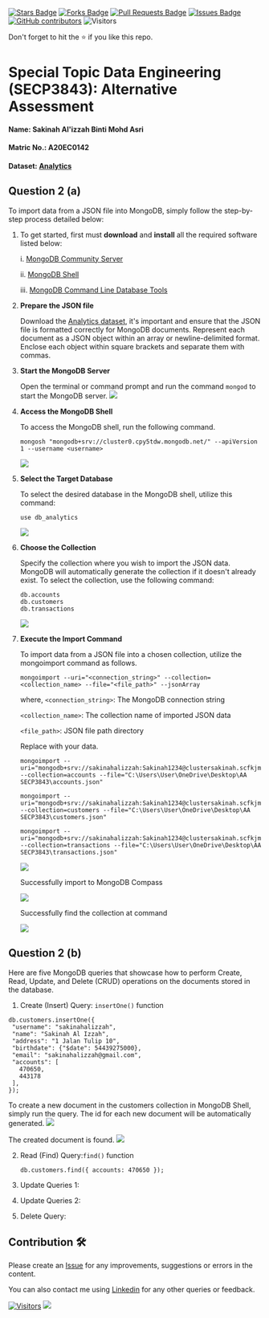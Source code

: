 <a href="https://github.com/drshahizan/SECP3843/stargazers"><img src="https://img.shields.io/github/stars/drshahizan/SECP3843" alt="Stars Badge"/></a>
<a href="https://github.com/drshahizan/SECP3843/network/members"><img src="https://img.shields.io/github/forks/drshahizan/SECP3843" alt="Forks Badge"/></a>
<a href="https://github.com/drshahizan/SECP3843/pulls"><img src="https://img.shields.io/github/issues-pr/drshahizan/SECP3843" alt="Pull Requests Badge"/></a>
<a href="https://github.com/drshahizan/SECP3843/issues"><img src="https://img.shields.io/github/issues/drshahizan/SECP3843" alt="Issues Badge"/></a>
<a href="https://github.com/drshahizan/SECP3843/graphs/contributors"><img alt="GitHub contributors" src="https://img.shields.io/github/contributors/drshahizan/SECP3843?color=2b9348"></a>
![Visitors](https://api.visitorbadge.io/api/visitors?path=https%3A%2F%2Fgithub.com%2Fdrshahizan%2FSECP3843&labelColor=%23d9e3f0&countColor=%23697689&style=flat)


Don't forget to hit the :star: if you like this repo.

# Special Topic Data Engineering (SECP3843): Alternative Assessment

#### Name: Sakinah Al'izzah Binti Mohd Asri
#### Matric No.: A20EC0142
#### Dataset: [Analytics](https://github.com/drshahizan/dataset/tree/main/mongodb/02-analytics)

## Question 2 (a)

To import data from a JSON file into MongoDB, simply follow the step-by-step process detailed below:

1. To get started, first must **download** and **install** all the required software listed below:

   i. [MongoDB Community Server](https://www.mongodb.com/try/download/community-kubernetes-operator)
   
   ii. [MongoDB Shell](https://www.mongodb.com/try/download/shell)
   
   iii. [MongoDB Command Line Database Tools](https://www.mongodb.com/try/download/database-tools)

2. **Prepare the JSON file**
   
   Download the [Analytics dataset](https://github.com/drshahizan/dataset/tree/main/mongodb/02-analytics), it's important and ensure that the JSON file is formatted correctly for MongoDB documents. Represent each document as a JSON object within an array or newline-delimited format. Enclose each object within square brackets and separate them with commas.

3. **Start the MongoDB Server**
   
    Open the terminal or command prompt and run the command `mongod` to start the MongoDB server.
   <img src="https://github.com/drshahizan/SECP3843/assets/99240177/ac9bd905-ed02-402c-ba15-f5b71a91fef9" />

4. **Access the MongoDB Shell**
   
     To access the MongoDB shell, run the following command.
   
    ```
   mongosh "mongodb+srv://cluster0.cpy5tdw.mongodb.net/" --apiVersion 1 --username <username>
    ```

    <img src="https://github.com/drshahizan/SECP3843/assets/99240177/4a5d28de-52c7-4ccc-b30f-a3ca4134d950" />

5. **Select the Target Database**
   
   To select the desired database in the MongoDB shell, utilize this command:

    ```
    use db_analytics
    ```

   <img src="https://github.com/drshahizan/SECP3843/assets/99240177/a51c5edf-b42b-44f4-8170-53818f00fd1b" />

6. **Choose the Collection**
    
   Specify the collection where you wish to import the JSON data. MongoDB will automatically generate the collection if it doesn't already exist. To select the collection, use the following command:
   ```
   db.accounts
   db.customers
   db.transactions
    ```
     <img src="https://github.com/drshahizan/SECP3843/assets/99240177/294814c4-fa20-40f1-bb35-086096f4c6df" />

7. **Execute the Import Command**
   
      To import data from a JSON file into a chosen collection, utilize the mongoimport command as follows.
      ```
      mongoimport --uri="<connection_string>" --collection=<collection_name> --file="<file_path>" --jsonArray
      ```
      where,
      `<connection_string>`: The MongoDB connection string
      
      `<collection_name>`: The collection name of imported JSON data
      
      `<file_path>`: JSON file path directory
      
      Replace with your data.
      ```
      mongoimport --uri="mongodb+srv://sakinahalizzah:Sakinah1234@clustersakinah.scfkjmg.mongodb.net/" --collection=accounts --file="C:\Users\User\OneDrive\Desktop\AA SECP3843\accounts.json" 
   
      mongoimport --uri="mongodb+srv://sakinahalizzah:Sakinah1234@clustersakinah.scfkjmg.mongodb.net/" --collection=customers --file="C:\Users\User\OneDrive\Desktop\AA SECP3843\customers.json" 
   
      mongoimport --uri="mongodb+srv://sakinahalizzah:Sakinah1234@clustersakinah.scfkjmg.mongodb.net/" --collection=transactions --file="C:\Users\User\OneDrive\Desktop\AA SECP3843\transactions.json" 
      ```
      <img src="https://github.com/drshahizan/SECP3843/assets/99240177/8a27b4a1-2ae1-4f62-af4a-4dc9e6637fe5" />
   
      Successfully import to MongoDB Compass
      
      <img src="https://github.com/drshahizan/SECP3843/assets/99240177/caa90567-bf62-4a81-9443-8db8ee49a8ce" />

      Successfully find the collection at command

      <img src="https://github.com/drshahizan/SECP3843/assets/99240177/63b65816-a74a-472b-a878-c4a2bd4b3570" />


## Question 2 (b)

Here are five MongoDB queries that showcase how to perform Create, Read, Update, and Delete (CRUD) operations on the documents stored in the database.

1. Create (Insert) Query: `insertOne()` function

```
db.customers.insertOne({
 "username": "sakinahalizzah",
 "name": "Sakinah Al Izzah",
 "address": "1 Jalan Tulip 10",
 "birthdate": {"$date": 54439275000},
 "email": "sakinahalizzah@gmail.com",
 "accounts": [
   470650,
   443178
 ],
});
```

   To create a new document in the customers collection in MongoDB Shell, simply run the query. The id for each new document will be automatically generated.
   <img src="https://github.com/drshahizan/SECP3843/assets/99240177/506ebb0e-9336-4c11-a061-5cc8e1664018" />

   The created document is found.
   <img src="https://github.com/drshahizan/SECP3843/assets/99240177/0fc47887-07c4-4c2b-8cfc-015e9a9ba294" />

2. Read (Find) Query:`find()` function

   ```
   db.customers.find({ accounts: 470650 });
   ```
   
3. Update Queries 1:
   
4. Update Queries 2:
   
5. Delete Query:


## Contribution 🛠️
Please create an [Issue](https://github.com/drshahizan/special-topic-data-engineering/issues) for any improvements, suggestions or errors in the content.

You can also contact me using [Linkedin](https://www.linkedin.com/in/drshahizan/) for any other queries or feedback.

[![Visitors](https://api.visitorbadge.io/api/visitors?path=https%3A%2F%2Fgithub.com%2Fdrshahizan&labelColor=%23697689&countColor=%23555555&style=plastic)](https://visitorbadge.io/status?path=https%3A%2F%2Fgithub.com%2Fdrshahizan)
![](https://hit.yhype.me/github/profile?user_id=81284918)




